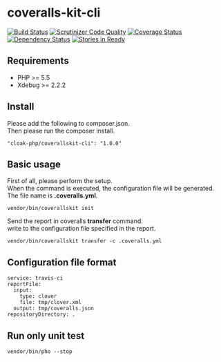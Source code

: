 coveralls-kit-cli
=================

[![Build Status](https://travis-ci.org/cloak-php/coveralls-kit-cli.svg?branch=master)](https://travis-ci.org/cloak-php/coveralls-kit-cli)
[![Scrutinizer Code Quality](https://scrutinizer-ci.com/g/cloak-php/coveralls-kit-cli/badges/quality-score.png?b=master)](https://scrutinizer-ci.com/g/cloak-php/coveralls-kit-cli/?branch=master)
[![Coverage Status](https://coveralls.io/repos/cloak-php/coveralls-kit-cli/badge.png)](https://coveralls.io/r/cloak-php/coveralls-kit-cli)
[![Dependency Status](https://www.versioneye.com/user/projects/540f97fb9e1622709c000021/badge.svg?style=flat)](https://www.versioneye.com/user/projects/540f97fb9e1622709c000021)
[![Stories in Ready](https://badge.waffle.io/cloak-php/coveralls-kit-cli.png?label=ready&title=Ready)](https://waffle.io/cloak-php/coveralls-kit-cli)

## Requirements

* PHP >= 5.5
* Xdebug >= 2.2.2

## Install

Please add the following to composer.json.  
Then please run the composer install.

    "cloak-php/coverallskit-cli": "1.0.0"

## Basic usage

First of all, please perform the setup.  
When the command is executed, the configuration file will be generated.  
The file name is **.coveralls.yml**.

    vendor/bin/coverallskit init


Send the report in coveralls **transfer** command.  
write to the configuration file specified in the report.

	vendor/bin/coverallskit transfer -c .coveralls.yml

## Configuration file format 

	service: travis-ci
	reportFile:
	  input:
    	type: clover
	    file: tmp/clover.xml
	  output: tmp/coveralls.json
	repositoryDirectory: .


## Run only unit test

	vendor/bin/pho --stop
